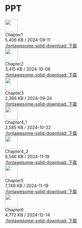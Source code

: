 # PPT

<div class="card file-block" markdown="1">
<div class="file-icon"><img src="/Notebook/assets/images/pdf.svg" style="height: 3em;"></div>
<div class="file-body">
<div class="file-title"> Chapter1 </div>
<div class="file-meta"> 5,406 KB / 2024-09-11</div>
</div>
<a class="down-button" target="_blank" href="/Notebook/Computer_Science/CO/ppt/ch1.pdf" markdown="1">:fontawesome-solid-download: 下载</a>
</div>

<div class="card file-block" markdown="1">
<div class="file-icon"><img src="/Notebook/assets/images/pdf.svg" style="height: 3em;"></div>
<div class="file-body">
<div class="file-title"> Chapter2 </div>
<div class="file-meta"> 3,415 KB / 2024-10-08</div>
</div>
<a class="down-button" target="_blank" href="/Notebook/Computer_Science/CO/ppt/ch2.pdf" markdown="1">:fontawesome-solid-download: 下载</a>
</div>

<div class="card file-block" markdown="1">
<div class="file-icon"><img src="/Notebook/assets/images/pdf.svg" style="height: 3em;"></div>
<div class="file-body">
<div class="file-title"> Chapter3 </div>
<div class="file-meta"> 2,366 KB / 2024-09-24</div>
</div>
<a class="down-button" target="_blank" href="/Notebook/Computer_Science/CO/ppt/ch3.pdf" markdown="1">:fontawesome-solid-download: 下载</a>
</div>

<div class="card file-block" markdown="1">
<div class="file-icon"><img src="/Notebook/assets/images/pdf.svg" style="height: 3em;"></div>
<div class="file-body">
<div class="file-title"> Chapter4_1 </div>
<div class="file-meta"> 2,585 KB / 2024-10-22</div>
</div>
<a class="down-button" target="_blank" href="/Notebook/Computer_Science/CO/ppt/ch4_1.pdf" markdown="1">:fontawesome-solid-download: 下载</a>
</div>

<div class="card file-block" markdown="1">
<div class="file-icon"><img src="/Notebook/assets/images/pdf.svg" style="height: 3em;"></div>
<div class="file-body">
<div class="file-title"> Chapter4_2 </div>
<div class="file-meta"> 8,546 KB / 2024-11-19</div>
</div>
<a class="down-button" target="_blank" href="/Notebook/Computer_Science/CO/ppt/ch4_2.pdf" markdown="1">:fontawesome-solid-download: 下载</a>
</div>

<div class="card file-block" markdown="1">
<div class="file-icon"><img src="/Notebook/assets/images/pdf.svg" style="height: 3em;"></div>
<div class="file-body">
<div class="file-title"> Chapter5 </div>
<div class="file-meta"> 7,749 KB / 2024-11-19</div>
</div>
<a class="down-button" target="_blank" href="/Notebook/Computer_Science/CO/ppt/ch5.pdf" markdown="1">:fontawesome-solid-download: 下载</a>
</div>

<div class="card file-block" markdown="1">
<div class="file-icon"><img src="/Notebook/assets/images/pdf.svg" style="height: 3em;"></div>
<div class="file-body">
<div class="file-title"> Chapter6 </div>
<div class="file-meta"> 4,772 KB / 2024-12-14</div>
</div>
<a class="down-button" target="_blank" href="/Notebook/Computer_Science/CO/ppt/ch6.pdf" markdown="1">:fontawesome-solid-download: 下载</a>
</div>